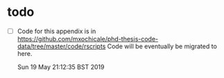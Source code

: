 

# todo 
* [ ] Code for this appendix is in  
	https://github.com/mxochicale/phd-thesis-code-data/tree/master/code/rscripts
	Code will be eventually be migrated to here.

	Sun 19 May 21:12:35 BST 2019


